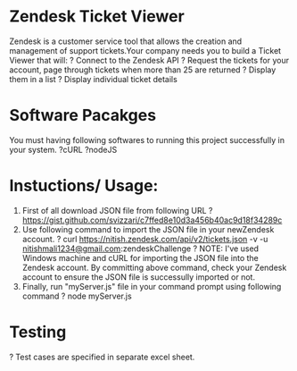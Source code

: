 # Zendesk Ticket Viewer

Zendesk is a customer service tool that allows the creation and management of support tickets.Your company needs you to build a Ticket Viewer that will:
? Connect to the Zendesk API
? Request the tickets for your account, page through tickets when more than 25 are
returned
? Display them in a list
? Display individual ticket details

# Software Pacakges

You must having following softwares to running this project successfully in your system.
?cURL
?nodeJS

# Instuctions/ Usage: 
1. First of all download JSON file from following URL
   ? https://gist.github.com/svizzari/c7ffed8e10d3a456b40ac9d18f34289c
2. Use following command to import the JSON file in your newZendesk account.
   ? curl https://nitish.zendesk.com/api/v2/tickets.json -v -u nitishmali1234@gmail.com:zendeskChallenge
   ? NOTE: I've used Windows machine and cURL for importing the JSON file into the Zendesk account.
   By committing above command, check your Zendesk account to ensure the JSON file is successully imported or not.
3. Finally, run "myServer.js" file in your command prompt using following command
   ? node myServer.js

# Testing
? Test cases are specified in separate excel sheet.
